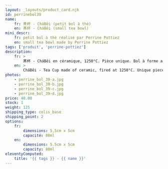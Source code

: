 ```yaml
---
layout: _layouts/product_card.njk
id: perrinebol39
name:
    fr: 茶杯 - CháBēi (petit bol à thé)
    en: 茶杯 - CháBēi (small tea bowl)
mini_descr:
    fr: petit bol à thé réalisé par Perrine Pottiez
    en: small tea bowl made by Perrine Pottiez
tags: ['produit', 'perrine-pottiez']
description: 
    fr: >
        茶杯 - CháBēi en céramique, 1250°C. Pièce unique. Bol à forme allongée en technique de pinçage.
    en: >
        CháBēi - Tea Cup made of ceramic, fired at 1250°C. Unique piece. Elongated bowl crafted using pinching technique.
photos:
    - perrine_bol_39-a.jpg
    - perrine_bol_39-b.jpg
    - perrine_bol_39-c.jpg
    - perrine_bol_39-d.jpg
price: 40.00
stock: 1
weight: 125
shipping_type: colis_base
shipping_point: 2
options:
    fr:
        dimensions: 5,5cm x 5cm
        capacité: 80ml
    en:
        dimensions: 5.5cm x 5cm
        capacity: 80ml
eleventyComputed:
    title: '{{ tags }} - {{ name }}'
---
```

